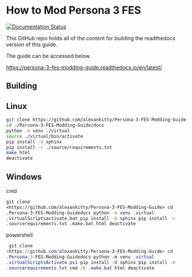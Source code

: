 # How to Mod Persona 3 FES

[![Documentation Status](https://readthedocs.org/projects/persona-3-fes-modding-guide/badge/?version=latest)](https://persona-3-fes-modding-guide.readthedocs.io/en/latest/?badge=latest)

This GitHub repo holds all of the content for building the readthedocs
version of this guide.

The guide can be accessed below.

<https://persona-3-fes-modding-guide.readthedocs.io/en/latest/>

## Building

## Linux

``` sh
git clone https://github.com/alexankitty/Persona-3-FES-Modding-Guide
cd ./Persona-3-FES-Modding-Guide/docs
python -m venv ./virtual
source ./virtual/bin/activate
pip install -U sphinx
pip install -r ./source/requirements.txt
make html
deactivate
```

## Windows

cmd 
``` bat 
git clone
<https://github.com/alexankitty/Persona-3-FES-Modding-Guide> cd
.Persona-3-FES-Modding-Guidedocs python -m venv .virtual
.virtualScriptsactivate.bat pip install -U sphinx pip install -r
.sourcerequirements.txt .make.bat html deactivate
```

powershell
``` ps1
 git clone
<https://github.com/alexankitty/Persona-3-FES-Modding-Guide> cd
.Persona-3-FES-Modding-Guidedocs python -m venv .virtual
.virtualScriptsActivate.ps1 pip install -U sphinx pip install -r
.sourcerequirements.txt cmd /c .make.bat html deactivate
```